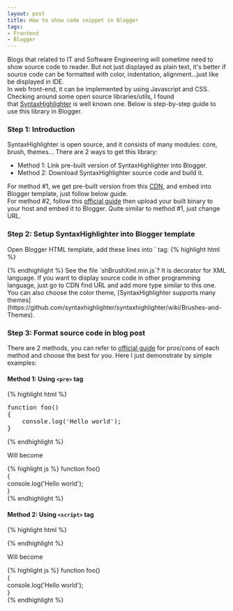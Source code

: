 ```yaml
---
layout: post
title: How to show code snippet in Blogger
tags:
- Frontend
- Blogger
---
```


Blogs that related to IT and Software Engineering will sometime need to show source code to reader. But not just
displayed as plain text, it's better if source code can be formatted with color, indentation, alignment...just like
be displayed in IDE.  
In web front-end, it can be implemented by using Javascript and CSS. Checking around some open source libraries/utils,
I found that [SyntaxHighlighter](https://github.com/syntaxhighlighter/syntaxhighlighter) is well known one. Below is
step-by-step guide to use this library in Blogger.

### Step 1: Introduction
SyntaxHighlighter is open source, and it consists of many modules: core, brush, themes... There are 2 ways to get this
library:
* Method 1: Link pre-built version of SyntaxHighlighter into Blogger.
* Method 2: Download SyntaxHighlighter source code and build it.

For method #1, we get pre-built version from this [CDN](https://cdnjs.com/libraries/SyntaxHighlighter), and embed into
Blogger template, just follow below guide.  
For method #2, follow this [official guide](https://github.com/syntaxhighlighter/syntaxhighlighter/wiki/Building) then
upload your built binary to your host and embed it to Blogger. Quite similar to method #1, just change URL.

### Step 2: Setup SyntaxHighlighter into Blogger template
Open Blogger HTML template, add these lines into `<head> tag:
{% highlight html %}
<link href='https://cdnjs.cloudflare.com/ajax/libs/SyntaxHighlighter/3.0.83/styles/shCore.min.css' rel='stylesheet' type='text/css'/>  
<link href='https://cdnjs.cloudflare.com/ajax/libs/SyntaxHighlighter/3.0.83/styles/shThemeDefault.min.css' rel='stylesheet' type='text/css'/>  
<script src='https://cdnjs.cloudflare.com/ajax/libs/SyntaxHighlighter/3.0.83/scripts/shCore.min.js' type='text/javascript'></script>  
<script src='https://cdnjs.cloudflare.com/ajax/libs/SyntaxHighlighter/3.0.83/scripts/shBrushXml.min.js' type='text/javascript'></script>  
<script language='javascript'>  
  SyntaxHighlighter.config.bloggerMode = true;  
  SyntaxHighlighter.all();  
</script>  
{% endhighlight %}
See the file `shBrushXml.min.js`? It is decorator for XML language. If you want to display source code in other
programming language, just go to CDN find URL and add more type similar to this one.  
You can also choose the color theme, [SyntaxHighlighter supports many themes](https://github.com/syntaxhighlighter/syntaxhighlighter/wiki/Brushes-and-Themes).  

### Step 3: Format source code in blog post
There are 2 methods, you can refer to [official guide](https://github.com/syntaxhighlighter/syntaxhighlighter/wiki/Usage)
for pros/cons of each method and choose the best for you. Here I just demonstrate by simple examples:

#### Method 1: Using `<pre>` tag

{% highlight html %}
<pre class="brush: js">
function foo()  
{  
    console.log('Hello world');  
}  
</pre>
{% endhighlight %}

Will become  

{% highlight js %}
function foo()  
{  
    console.log('Hello world');  
}  
{% endhighlight %}

#### Method 2: Using `<script>` tag

{% highlight html %}
<script type="text/syntaxhighlighter" class="brush: js"><![CDATA[  
function foo()  
{  
    console.log('Hello world');  
}  
]]></script>  
{% endhighlight %}

Will become

{% highlight js %}
function foo()  
{  
    console.log('Hello world');  
}  
{% endhighlight %}